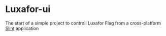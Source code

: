 # Luxafor-ui

The start of a simple project to controll Luxafor Flag from a cross-platform [Slint](https://Slint.dev) application
